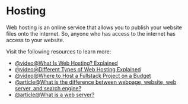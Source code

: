 # Hosting

Web hosting is an online service that allows you to publish your website files onto the internet. So, anyone who has access to the internet has access to your website.

Visit the following resources to learn more:

- [@video@What Is Web Hosting? Explained](https://www.youtube.com/watch?v=htbY9-yggB0)
- [@video@Different Types of Web Hosting Explained](https://www.youtube.com/watch?v=AXVZYzw8geg)
- [@video@Where to Host a Fullstack Project on a Budget](https://www.youtube.com/watch?v=Kx_1NYYJS7Q)
- [@article@What is the difference between webpage, website, web server, and search engine?](https://developer.mozilla.org/en-US/docs/Learn/Common_questions/Web_mechanics/Pages_sites_servers_and_search_engines)
- [@article@What is a web server?](https://developer.mozilla.org/en-US/docs/Learn/Common_questions/Web_mechanics/What_is_a_web_server)